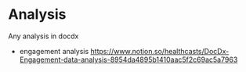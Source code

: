 # Analysis
Any analysis in docdx 



- engagement analysis
https://www.notion.so/healthcasts/DocDx-Engagement-data-analysis-8954da4895b1410aac5f2c69ac5a7963
